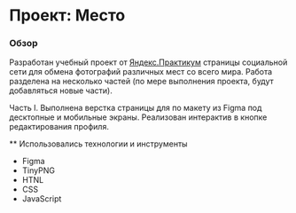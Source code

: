 # Проект: Место

### Обзор
Разработан учебный проект от [Яндекс.Практикум](https://practicum.yandex.ru/) страницы социальной сети для обмена фотографий различных мест со всего мира.
Работа разделена на несколько частей (по мере выполнения проекта, будут добавляться новые части).

Часть I. Выполнена верстка страницы для по макету из Figma под десктопные и мобильные экраны.
Реализован интерактив в кнопке редактирования профиля.

** Использовались технологии и инструменты

* Figma
* TinyPNG
* HTNL
* CSS
* JavaScript

